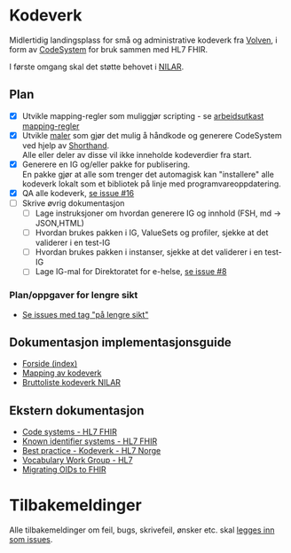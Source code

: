 # Kodeverk

Midlertidig landingsplass for små og administrative kodeverk fra [Volven](https://volven.no), i form av [CodeSystem](https://www.hl7.org/fhir/codesystem.html) for bruk sammen med HL7 FHIR. 

I første omgang skal det støtte behovet i [NILAR](https://github.com/HL7Norway/NILAR).

## Plan

- [X] Utvikle mapping-regler som muliggjør scripting - se [arbeidsutkast mapping-regler](input/pagecontent/mapping.md)
- [X] Utvikle  [maler](tools/) som gjør det mulig å håndkode og generere CodeSystem ved hjelp av [Shorthand](http://hl7.org/fhir/uv/shorthand/). <br />Alle eller deler av disse vil ikke inneholde kodeverdier fra start.
- [X] Generere en IG og/eller pakke for publisering. <br />En pakke gjør at alle som trenger det automagisk kan "installere" alle kodeverk lokalt som et bibliotek på linje med programvareoppdatering. 
- [X] QA alle kodeverk, [se issue #16](https://github.com/HL7Norway/kodeverk/issues/16)
- [ ] Skrive øvrig dokumentasjon
  - [ ] Lage instruksjoner om hvordan generere IG og innhold (FSH, md -> JSON,HTML) 
  - [ ] Hvordan brukes pakken i IG, ValueSets og profiler, sjekke at det validerer i en test-IG
  - [ ] Hvordan brukes pakken i instanser, sjekke at det validerer i en test-IG
  - [ ] Lage IG-mal for Direktoratet for e-helse, [se issue #8](https://github.com/HL7Norway/kodeverk/issues/8)

### Plan/oppgaver for lengre sikt

* [Se issues med tag "på lengre sikt"](https://github.com/HL7Norway/kodeverk/issues?q=is%3Aissue+is%3Aopen+label%3A%22p%C3%A5+lengre+sikt%22)

## Dokumentasjon implementasjonsguide

* [Forside (index)](input/pagecontent/index.md)
* [Mapping av kodeverk](input/pagecontent/mapping.md)
* [Bruttoliste kodeverk NILAR](input/pagecontent/nilar.md)

## Ekstern dokumentasjon

* [Code systems - HL7 FHIR](https://www.hl7.org/fhir/terminologies-systems.html)
* [Known identifier systems - HL7 FHIR](https://www.hl7.org/fhir/identifier-registry.html)
* [Best practice - Kodeverk - HL7 Norge](https://hl7norway.github.io/best-practice/docs/codesystem.html)
* [Vocabulary Work Group - HL7](https://confluence.hl7.org/display/VOC/Vocabulary+Work+Group)
* [Migrating OIDs to FHIR](https://confluence.hl7.org/display/FHIR/Migrating+OIDs+to+FHIR)

# Tilbakemeldinger

Alle tilbakemeldinger om feil, bugs, skrivefeil, ønsker etc. skal [legges inn som issues](https://github.com/HL7Norway/kodeverk/issues). 
